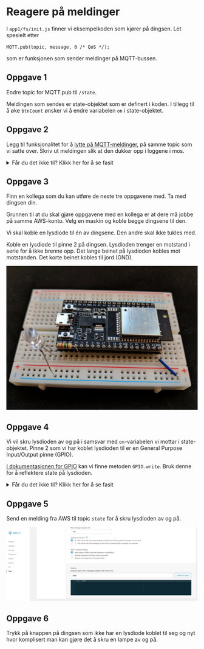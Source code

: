 # Reagere på meldinger

I `app1/fs/init.js` finner vi eksempelkoden som kjører på dingsen. Let spesielt etter

```
MQTT.pub(topic, message, 0 /* QoS */);
```

som er funksjonen som sender meldinger på MQTT-bussen.

## Oppgave 1

Endre topic for MQTT.pub til `/state`.

Meldingen som sendes er state-objektet som er definert i koden. I tillegg til å øke `btnCount` ønsker vi å endre variabelen `on` i state-objektet.

## Oppgave 2

Legg til funksjonalitet for å [lytte på MQTT-meldinger](https://mongoose-os.com/docs/mongoose-os/api/net/mqtt.md#js-api), på samme topic som vi satte over.
Skriv ut meldingen slik at den dukker opp i loggene i mos.

<details><summary>Får du det ikke til? Klikk her for å se fasit</summary>
<p>

```js
MQTT.sub('state', function(conn, topic, msg) {
  print('Topic:', topic, 'message:', msg);
}, null);
```

</p>
</details>

## Oppgave 3

Finn en kollega som du kan utføre de neste tre oppgavene med. Ta med dingsen din.

Grunnen til at du skal gjøre oppgavene med en kollega er at dere må jobbe på samme AWS-konto. Velg en maskin og koble begge dingsene til den.

Vi skal koble en lysdiode til én av dingsene. Den andre skal ikke tukles med.

Koble en lysdiode til pinne 2 på dingsen. Lysdioden trenger en motstand i serie for å ikke brenne opp. Det lange beinet på lysdioden kobles mot motstanden. Det korte beinet kobles til jord (GND).

![](./conn.jpg)

## Oppgave 4

Vi vil skru lysdioden av og på i samsvar med `on`-variabelen vi mottar i state-objektet. Pinne 2 som vi har koblet lysdioden til er en General Purpose Input/Output pinne (GPIO). 

[I dokumentasjonen for GPIO](https://mongoose-os.com/docs/mongoose-os/api/core/mgos_gpio.h.md#js-api) kan vi finne metoden `GPIO.write`. Bruk denne for å reflektere state på lysdioden.

<details><summary>Får du det ikke til? Klikk her for å se fasit</summary>
<p>

```js
MQTT.sub('state', function(conn, topic, msg) {
  print('Topic:', topic, 'message:', msg);
  let mqttState = JSON.parse(msg);
  GPIO.write(2, mqttState.on);
}, null);
```

</p>
</details>

## Oppgave 5

Send en melding fra AWS til topic `state` for å skru lysdioden av og på.

![](./aws-msg.png)

## Oppgave 6

Trykk på knappen på dingsen som ikke har en lysdiode koblet til seg og nyt hvor komplisert man kan gjøre det å skru en lampe av og på.
